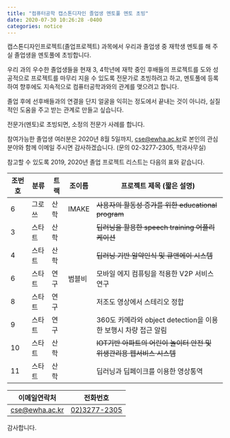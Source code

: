 ```yaml
---
title: "컴퓨터공학 캡스톤디자인 졸업생 멘토풀 멘토 초빙" 
date: 2020-07-30 10:26:28 -0400
categories: notice
---
```


캡스톤디자인프로젝트(졸업프로젝트) 과목에서 우리과 졸업생 중 재학생 멘토를 해 주실 졸업생을 멘토풀에 초빙합니다. 

우리 과의 우수한 졸업생들을 현재 3, 4학년에 재학 중인 후배들의 프로젝트를 도와 성공적으로 프로젝트를 마무리 지을 수 있도록 전문가로 초빙하려고 하고, 멘토풀에 등록하여 향후에도 지속적으로 컴퓨터공학과와의 관계를 맺으려고 합니다. 

졸업 후에 선후배들과의 연결을 단지 얼굴을 익히는 정도에서 끝내는 것이 아니라, 실질적인 도움을 주고 받는 관계로 만들고 싶습니다. 

전문가(멘토)로 초빙되면, 소정의 전문가 사례를 합니다. 

참여가능한 졸업생 여러분은 2020년 8월 5일까지, 
<a href="mailto:cse@ewha.ac.kr?Subject='(졸업생멘토신청)'">cse@ewha.ac.kr</a>로 본인의 관심분야와 함께 이메일 주시면 감사하겠습니다. (문의 02-3277-2305, 학과사무실)

참고할 수 있도록 2019, 2020년 졸업 프로젝트 리스트는 다음의 표와 같습니다.  

| 조번호 | 분류  | 트랙 | 조이름   | 프로젝트 제목 (짧은 설명)                                         |
| --- | --- | -- | ----- | ------------------------------------------------------- |
| 6   | 그로쓰 | 산학 | IMAKE | <strike>사용자의 활동성 증가를 위한 educational program     </strike>                |
| 3   | 스타트 | 산학 |       | <strike>딥러닝을 활용한 speech training 어플리케이션  </strike>                       |
| 4   | 스타트 | 산학 |       | <strike>딥러닝 기반 알약인식 및 큐앤에이 시스템 </strike>                                 |
| 6   | 스타트 | 연구 | 범블비   | 모바일 에지 컴퓨팅을 적용한 V2P 서비스 연구                              |
| 8   | 스타트 | 연구 |       | 저조도 영상에서 스테리오 정합                                        |
| 9   | 스타트 | 연구 |       | 360도 카메라와 object detection을 이용한 보행시 차량 접근 알림 |
| 10  | 스타트 | 산학 |       | <strike>IOT기반 아파트의 어린이 놀이터 안전 및 위생관리용 웹서비스 시스템 </strike>                 |
| 11  | 스타트 | 산학 |       | 딥러닝과 딥페이크를 이용한 영상통역                                     |


| 이메일연락처 | 전화번호 |
|--------|--------|
| <a href="mailto:cse@ewha.ac.kr?Subject='(졸업생멘토신청)'">cse@ewha.ac.kr</a>|<a href='tel:02-3277-2305'>02)3277-2305</a>     |


감사합니다. 